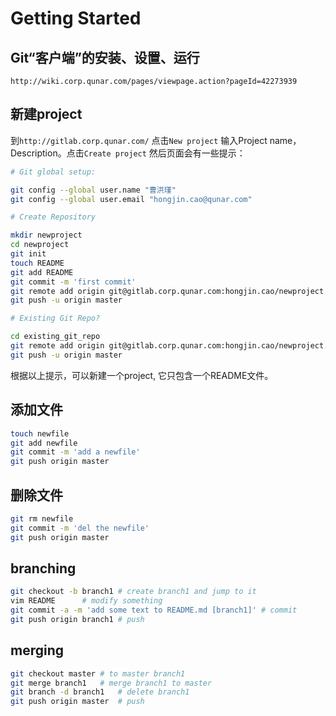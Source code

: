 # Getting Started

## Git“客户端”的安装、设置、运行 
`http://wiki.corp.qunar.com/pages/viewpage.action?pageId=42273939`

## 新建project
到`http://gitlab.corp.qunar.com/` 点击`New project`
输入Project name，Description。点击`Create project`
然后页面会有一些提示：
```sh
# Git global setup:

git config --global user.name "曹洪瑾"
git config --global user.email "hongjin.cao@qunar.com"

# Create Repository

mkdir newproject
cd newproject
git init
touch README
git add README
git commit -m 'first commit'
git remote add origin git@gitlab.corp.qunar.com:hongjin.cao/newproject.git
git push -u origin master

# Existing Git Repo?

cd existing_git_repo
git remote add origin git@gitlab.corp.qunar.com:hongjin.cao/newproject.git
git push -u origin master

```
根据以上提示，可以新建一个project, 它只包含一个README文件。

## 添加文件

```sh
touch newfile
git add newfile 
git commit -m 'add a newfile'
git push origin master

```

## 删除文件

```sh
git rm newfile 
git commit -m 'del the newfile'
git push origin master
```

## branching

```sh
git checkout -b branch1 # create branch1 and jump to it 
vim README		# modify something
git commit -a -m 'add some text to README.md [branch1]' # commit
git push origin branch1 # push
```

## merging

```sh
git checkout master	# to master branch1
git merge branch1	# merge branch1 to master
git branch -d branch1	# delete branch1
git push origin master	# push 
```
